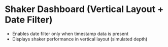 # Shaker Dashboard (Vertical Layout + Date Filter)
- Enables date filter only when timestamp data is present
- Displays shaker performance in vertical layout (simulated depth)
